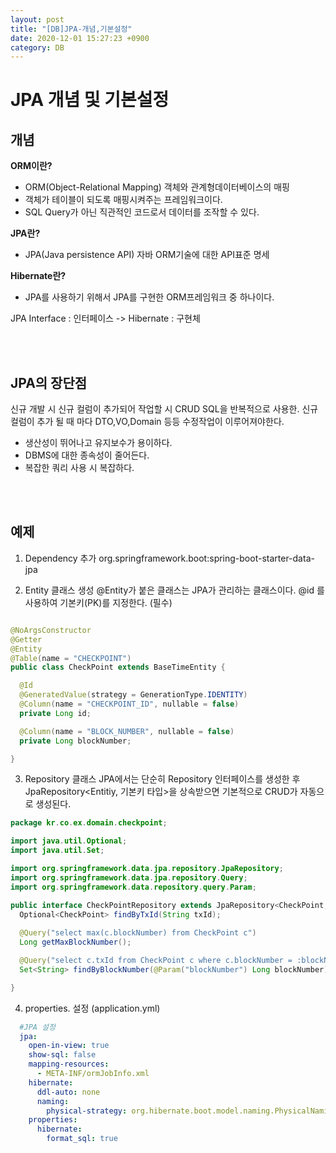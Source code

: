 ```yaml
---
layout: post
title: "[DB]JPA-개념,기본설정"
date: 2020-12-01 15:27:23 +0900
category: DB
---
```


# JPA 개념 및 기본설정

## 개념
**ORM이란?**
* ORM(Object-Relational Mapping) 객체와 관계형데이터베이스의 매핑
* 객체가 테이블이 되도록 매핑시켜주는 프레임워크이다.
* SQL Query가 아닌 직관적인 코드로서 데이터를 조작할 수 있다.

**JPA란?**
* JPA(Java persistence API) 자바 ORM기술에 대한 API표준 명세

**Hibernate란?**
* JPA를 사용하기 위해서 JPA를 구현한 ORM프레임워크 중 하나이다.

JPA Interface : 인터페이스 -> Hibernate : 구현체

<br/><br/>

## JPA의 장단점
신규 개발 시 신규 컬럼이 추가되어 작업할 시 CRUD SQL을 반복적으로 사용한. 
신규 컬럼이 추가 될 때 마다 DTO,VO,Domain 등등 수정작업이 이루어져야한다.
* 생산성이 뛰어나고 유지보수가 용이하다.
* DBMS에 대한 종속성이 줄어든다.
* 복잡한 쿼리 사용 시 복잡하다.

<br/><br/>

## 예제
1. Dependency 추가
org.springframework.boot:spring-boot-starter-data-jpa

2. Entity 클래스 생성
@Entity가 붙은 클래스는 JPA가 관리하는 클래스이다. 
@id 를 사용하여 기본키(PK)를 지정한다. (필수)

```java

@NoArgsConstructor
@Getter
@Entity
@Table(name = "CHECKPOINT")
public class CheckPoint extends BaseTimeEntity {

  @Id
  @GeneratedValue(strategy = GenerationType.IDENTITY)
  @Column(name = "CHECKPOINT_ID", nullable = false)
  private Long id; 

  @Column(name = "BLOCK_NUMBER", nullable = false)
  private Long blockNumber; 

}
```

3. Repository 클래스 
JPA에서는 단순히 Repository 인터페이스를 생성한 후 JpaRepository<Entitiy, 기본키 타입>을 상속받으면 기본적으로 CRUD가 자동으로 생성된다.

```java
package kr.co.ex.domain.checkpoint;

import java.util.Optional;
import java.util.Set;

import org.springframework.data.jpa.repository.JpaRepository;
import org.springframework.data.jpa.repository.Query;
import org.springframework.data.repository.query.Param;

public interface CheckPointRepository extends JpaRepository<CheckPoint, Long> {
  Optional<CheckPoint> findByTxId(String txId);
  
  @Query("select max(c.blockNumber) from CheckPoint c")
  Long getMaxBlockNumber(); 

  @Query("select c.txId from CheckPoint c where c.blockNumber = :blockNumber")
  Set<String> findByBlockNumber(@Param("blockNumber") Long blockNumber);

}
```

4. properties. 설정 (application.yml) 
```yml
  #JPA 설정
  jpa:
    open-in-view: true
    show-sql: false
    mapping-resources:
      - META-INF/ormJobInfo.xml
    hibernate:
      ddl-auto: none
      naming:
        physical-strategy: org.hibernate.boot.model.naming.PhysicalNamingStrategyStandardImpl
    properties:
      hibernate:
        format_sql: true
```

